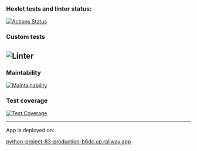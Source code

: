 ### Hexlet tests and linter status:
[![Actions Status](https://github.com/rumbks/python-project-83/workflows/hexlet-check/badge.svg)](https://github.com/rumbks/python-project-83/actions)
### Custom tests
![Linter](https://github.com/rumbks/python-project-83/actions/workflows/ci.yml/badge.svg)
---

### Maintability
[![Maintainability](https://api.codeclimate.com/v1/badges/7fef20368ed32ade11e6/maintainability)](https://codeclimate.com/github/rumbks/python-project-lvl4/maintainability)
### Test coverage
[![Test Coverage](https://api.codeclimate.com/v1/badges/7fef20368ed32ade11e6/test_coverage)](https://codeclimate.com/github/rumbks/python-project-lvl4/test_coverage)

---
App is deployed on:

[python-project-83-production-b6dc.up.railway.app](https://python-project-83-production-b6dc.up.railway.app/)